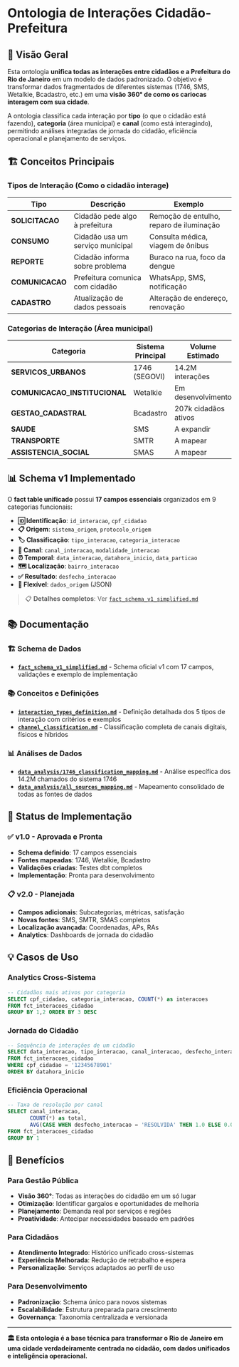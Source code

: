 # Ontologia de Interações Cidadão-Prefeitura

## 🎯 Visão Geral

Esta ontologia **unifica todas as interações entre cidadãos e a Prefeitura do Rio de Janeiro** em um modelo de dados padronizado. O objetivo é transformar dados fragmentados de diferentes sistemas (1746, SMS, Wetalkie, Bcadastro, etc.) em uma **visão 360° de como os cariocas interagem com sua cidade**.

A ontologia classifica cada interação por **tipo** (o que o cidadão está fazendo), **categoria** (área municipal) e **canal** (como está interagindo), permitindo análises integradas de jornada do cidadão, eficiência operacional e planejamento de serviços.

## 🏗️ Conceitos Principais

### **Tipos de Interação** (Como o cidadão interage)
| Tipo | Descrição | Exemplo |
|------|-----------|---------|
| **SOLICITACAO** | Cidadão pede algo à prefeitura | Remoção de entulho, reparo de iluminação |
| **CONSUMO** | Cidadão usa um serviço municipal | Consulta médica, viagem de ônibus |
| **REPORTE** | Cidadão informa sobre problema | Buraco na rua, foco da dengue |
| **COMUNICACAO** | Prefeitura comunica com cidadão | WhatsApp, SMS, notificação |
| **CADASTRO** | Atualização de dados pessoais | Alteração de endereço, renovação |

### **Categorias de Interação** (Área municipal)
| Categoria | Sistema Principal | Volume Estimado |
|-----------|------------------|-----------------|
| **SERVICOS_URBANOS** | 1746 (SEGOVI) | 14.2M interações |
| **COMUNICACAO_INSTITUCIONAL** | Wetalkie | Em desenvolvimento |
| **GESTAO_CADASTRAL** | Bcadastro | 207k cidadãos ativos |
| **SAUDE** | SMS | A expandir |
| **TRANSPORTE** | SMTR | A mapear |
| **ASSISTENCIA_SOCIAL** | SMAS | A mapear |

## 📊 Schema v1 Implementado

O **fact table unificado** possui **17 campos essenciais** organizados em 9 categorias funcionais:

- **🆔 Identificação**: `id_interacao`, `cpf_cidadao`
- **📋 Origem**: `sistema_origem`, `protocolo_origem`  
- **🏷️ Classificação**: `tipo_interacao`, `categoria_interacao`
- **📱 Canal**: `canal_interacao`, `modalidade_interacao`
- **⏰ Temporal**: `data_interacao`, `datahora_inicio`, `data_particao`
- **🗺️ Localização**: `bairro_interacao`
- **✅ Resultado**: `desfecho_interacao`
- **🔄 Flexível**: `dados_origem` (JSON)

> 📋 **Detalhes completos**: Ver [`fact_schema_v1_simplified.md`](#-schema-de-dados)

## 📚 Documentação

### **🏗️ Schema de Dados**
- **[`fact_schema_v1_simplified.md`](fact_schema_v1_simplified.md)** - Schema oficial v1 com 17 campos, validações e exemplo de implementação

### **📚 Conceitos e Definições**
- **[`interaction_types_definition.md`](interaction_types_definition.md)** - Definição detalhada dos 5 tipos de interação com critérios e exemplos
- **[`channel_classification.md`](channel_classification.md)** - Classificação completa de canais digitais, físicos e híbridos

### **📊 Análises de Dados**
- **[`data_analysis/1746_classification_mapping.md`](data_analysis/1746_classification_mapping.md)** - Análise específica dos 14.2M chamados do sistema 1746
- **[`data_analysis/all_sources_mapping.md`](data_analysis/all_sources_mapping.md)** - Mapeamento consolidado de todas as fontes de dados

## 🚀 Status de Implementação

### **✅ v1.0 - Aprovada e Pronta**
- **Schema definido**: 17 campos essenciais
- **Fontes mapeadas**: 1746, Wetalkie, Bcadastro  
- **Validações criadas**: Testes dbt completos
- **Implementação**: Pronta para desenvolvimento

### **📋 v2.0 - Planejada**
- **Campos adicionais**: Subcategorias, métricas, satisfação
- **Novas fontes**: SMS, SMTR, SMAS completos
- **Localização avançada**: Coordenadas, APs, RAs
- **Analytics**: Dashboards de jornada do cidadão

## 💡 Casos de Uso

### **Analytics Cross-Sistema**
```sql
-- Cidadãos mais ativos por categoria
SELECT cpf_cidadao, categoria_interacao, COUNT(*) as interacoes
FROM fct_interacoes_cidadao 
GROUP BY 1,2 ORDER BY 3 DESC
```

### **Jornada do Cidadão**
```sql
-- Sequência de interações de um cidadão
SELECT data_interacao, tipo_interacao, canal_interacao, desfecho_interacao
FROM fct_interacoes_cidadao 
WHERE cpf_cidadao = '12345678901'
ORDER BY datahora_inicio
```

### **Eficiência Operacional**
```sql
-- Taxa de resolução por canal
SELECT canal_interacao, 
       COUNT(*) as total,
       AVG(CASE WHEN desfecho_interacao = 'RESOLVIDA' THEN 1.0 ELSE 0.0 END) as taxa_resolucao
FROM fct_interacoes_cidadao
GROUP BY 1
```

## 🎯 Benefícios

### **Para Gestão Pública**
- **Visão 360°**: Todas as interações do cidadão em um só lugar
- **Otimização**: Identificar gargalos e oportunidades de melhoria
- **Planejamento**: Demanda real por serviços e regiões
- **Proatividade**: Antecipar necessidades baseado em padrões

### **Para Cidadãos**
- **Atendimento Integrado**: Histórico unificado cross-sistemas
- **Experiência Melhorada**: Redução de retrabalho e espera
- **Personalização**: Serviços adaptados ao perfil de uso

### **Para Desenvolvimento**
- **Padronização**: Schema único para novos sistemas
- **Escalabilidade**: Estrutura preparada para crescimento
- **Governança**: Taxonomia centralizada e versionada

---

**🏛️ Esta ontologia é a base técnica para transformar o Rio de Janeiro em uma cidade verdadeiramente centrada no cidadão, com dados unificados e inteligência operacional.**